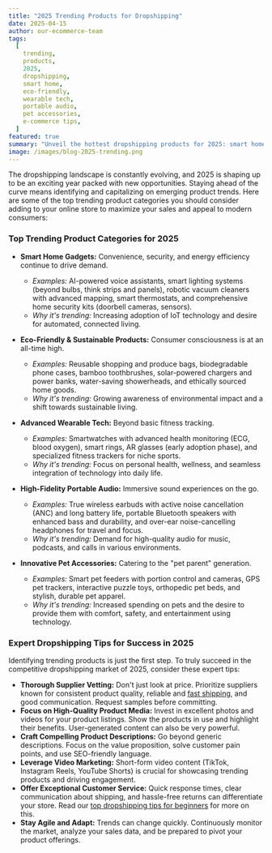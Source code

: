 ```yaml
---
title: "2025 Trending Products for Dropshipping"
date: 2025-04-15
author: our-ecommerce-team
tags:
  [
    trending,
    products,
    2025,
    dropshipping,
    smart home,
    eco-friendly,
    wearable tech,
    portable audio,
    pet accessories,
    e-commerce tips,
  ]
featured: true
summary: "Unveil the hottest dropshipping products for 2025: smart home gadgets, eco-friendly items, advanced wearable tech, high-fidelity audio, and innovative pet accessories. Plus, get expert tips for e-commerce success."
image: /images/blog-2025-trending.png
---
```


The dropshipping landscape is constantly evolving, and 2025 is shaping up to be an exciting year packed with new opportunities. Staying ahead of the curve means identifying and capitalizing on emerging product trends. Here are some of the top trending product categories you should consider adding to your online store to maximize your sales and appeal to modern consumers:

### Top Trending Product Categories for 2025

- **Smart Home Gadgets:** Convenience, security, and energy efficiency continue to drive demand.

  - _Examples:_ AI-powered voice assistants, smart lighting systems (beyond bulbs, think strips and panels), robotic vacuum cleaners with advanced mapping, smart thermostats, and comprehensive home security kits (doorbell cameras, sensors).
  - _Why it's trending:_ Increasing adoption of IoT technology and desire for automated, connected living.

- **Eco-Friendly & Sustainable Products:** Consumer consciousness is at an all-time high.

  - _Examples:_ Reusable shopping and produce bags, biodegradable phone cases, bamboo toothbrushes, solar-powered chargers and power banks, water-saving showerheads, and ethically sourced home goods.
  - _Why it's trending:_ Growing awareness of environmental impact and a shift towards sustainable living.

- **Advanced Wearable Tech:** Beyond basic fitness tracking.

  - _Examples:_ Smartwatches with advanced health monitoring (ECG, blood oxygen), smart rings, AR glasses (early adoption phase), and specialized fitness trackers for niche sports.
  - _Why it's trending:_ Focus on personal health, wellness, and seamless integration of technology into daily life.

- **High-Fidelity Portable Audio:** Immersive sound experiences on the go.

  - _Examples:_ True wireless earbuds with active noise cancellation (ANC) and long battery life, portable Bluetooth speakers with enhanced bass and durability, and over-ear noise-cancelling headphones for travel and focus.
  - _Why it's trending:_ Demand for high-quality audio for music, podcasts, and calls in various environments.

- **Innovative Pet Accessories:** Catering to the "pet parent" generation.
  - _Examples:_ Smart pet feeders with portion control and cameras, GPS pet trackers, interactive puzzle toys, orthopedic pet beds, and stylish, durable pet apparel.
  - _Why it's trending:_ Increased spending on pets and the desire to provide them with comfort, safety, and entertainment using technology.

### Expert Dropshipping Tips for Success in 2025

Identifying trending products is just the first step. To truly succeed in the competitive dropshipping market of 2025, consider these expert tips:

- **Thorough Supplier Vetting:** Don't just look at price. Prioritize suppliers known for consistent product quality, reliable and [fast shipping](/blog/fast-shipping.html), and good communication. Request samples before committing.
- **Focus on High-Quality Product Media:** Invest in excellent photos and videos for your product listings. Show the products in use and highlight their benefits. User-generated content can also be very powerful.
- **Craft Compelling Product Descriptions:** Go beyond generic descriptions. Focus on the value proposition, solve customer pain points, and use SEO-friendly language.
- **Leverage Video Marketing:** Short-form video content (TikTok, Instagram Reels, YouTube Shorts) is crucial for showcasing trending products and driving engagement.
- **Offer Exceptional Customer Service:** Quick response times, clear communication about shipping, and hassle-free returns can differentiate your store. Read our [top dropshipping tips for beginners](/blog/dropshipping-tips.html) for more on this.
- **Stay Agile and Adapt:** Trends can change quickly. Continuously monitor the market, analyze your sales data, and be prepared to pivot your product offerings.
